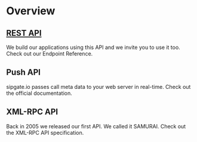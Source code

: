 # Overview

## [REST API](REST-API/REST-API.md)

We build our applications using this API and we invite you to use it too. Check out our Endpoint Reference.

## Push API

sipgate.io passes call meta data to your web server in real-time. Check out the official documentation.

## XML-RPC API

Back in 2005 we released our first API. We called it SAMURAI. Check out the XML-RPC API specification.
